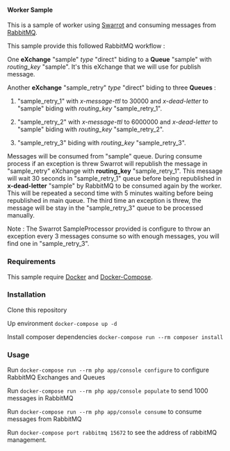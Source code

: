 #### Worker Sample

This is a sample of worker using [Swarrot](https://github.com/swarrot/swarrot "Swarrot") and consuming messages from [RabbitMQ](https://rabbitmq.com "RabbitMQ").

This sample provide this followed RabbitMQ workflow : 

One **eXchange** "sample" *type* "direct" biding to a **Queue** "sample" with *routing_key* "sample". 
It's this eXchange that we will use for publish message.

Another **eXchange** "sample_retry" *type* "direct" biding to three **Queues** : 

1. "sample_retry_1" with *x-message-ttl* to 30000 and *x-dead-letter* to "sample" biding with *routing_key* "sample_retry_1". 

2. "sample_retry_2" with *x-message-ttl* to 6000000 and *x-dead-letter* to "sample" biding with *routing_key* "sample_retry_2". 

3. "sample_retry_3" biding with *routing_key* "sample_retry_3".

Messages will be consumed from "sample" queue. During consume process if an exception is threw Swarrot will republish the message in "sample_retry" eXchange with **routing_key** "sample_retry_1". 
This message will wait 30 seconds in "sample_retry_1" queue before being republished in **x-dead-letter** "sample" by RabbitMQ to be consumed again by the worker. 
This will be repeated a second time with 5 minutes waiting before being republished in main queue.
The third time an exception is threw, the message will be stay in the "sample_retry_3" queue to be processed manually.

Note : The Swarrot SampleProcessor provided is configure to throw an exception every 3 messages consume so with enough messages, you will find one in "sample_retry_3".

### Requirements

This sample require [Docker](https://docker.com "Docker") and [Docker-Compose](https://docs.docker.com/compose/install/ "Docker-Compose").

### Installation

Clone this repository 

Up environment `docker-compose up -d`

Install composer dependencies `docker-compose run --rm composer install`

### Usage

Run `docker-compose run --rm php app/console configure` to configure RabbitMQ Exchanges and Queues

Run `docker-compose run --rm php app/console populate` to send 1000 messages in RabbitMQ

Run `docker-compose run --rm php app/console consume` to consume messages from RabbitMQ

Run `docker-compose port rabbitmq 15672` to see the address of rabbitMQ management.

